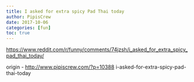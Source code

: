 ```yaml
---
title: I asked for extra spicy Pad Thai today
author: PipisCrew
date: 2017-10-06
categories: [fun]
toc: true
---
```


https://www.reddit.com/r/funny/comments/74jzsh/i_asked_for_extra_spicy_pad_thai_today/

origin - http://www.pipiscrew.com/?p=10388 i-asked-for-extra-spicy-pad-thai-today